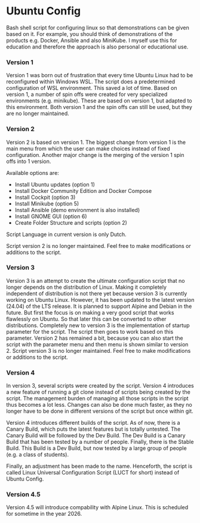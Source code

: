 # Ubuntu Config 

Bash shell script for configuring linux so that demonstrations can be given based on it. 
For example, you should think of demonstrations of the products e.g. Docker, Ansible and also MiniKube. 
I myself use this for education and therefore the approach is also personal or educational use.   

### Version 1

Version 1 was born out of frustration that every time Ubuntu Linux had to be reconfigured within Windows WSL. 
The script does a predetermined configuration of WSL environment. This saved a lot of time.
Based on version 1, a number of spin offs were created for very specialized environments (e.g. minikube). 
These are based on version 1, but adapted to this environment. 
Both version 1 and the spin offs can still be used, but they are no longer maintained.  

### Version 2

Version 2 is based on version 1. 
The biggest change from version 1 is the main menu from which the user can make choices instead of fixed configuration. 
Another major change is the merging of the version 1 spin offs into 1 version. 

Available options are:
- Install Ubuntu updates (option 1) 
- Install Docker Community Edition and Docker Compose 
- Install Cockpit (option 3) 
- Install Minikube (option 5) 
- Install Ansible (demo environment is also installed) 
- Install GNOME GUI (option 6)
- Create Folder Structure and scripts (option 2) 

Script Language in current version is only Dutch. 

Script version 2 is no longer maintained. Feel free to make modifications or additions to the script.

### Version 3

Version 3 is an attempt to create the ultimate configuration script that no longer depends on the distribution of Linux. 
Making it completely independent of distribution is not there yet because version 3 is currently working on Ubuntu Linux. 
However, it has been updated to the latest version (24.04) of the LTS release. 
It is planned to support Alpine and Debian in the future. 
But first the focus is on making a very good script that works flawlessly on Ubuntu. 
So that later this can be converted to other distributions. 
Completely new to version 3 is the implementation of startup parameter for the script. 
The script then goes to work based on this parameter. 
Version 2 has remained a bit, because you can also start the script with the parameter menu and then menu is shown similar to version 2. 
Script version 3 is no longer maintained. Feel free to make modifications or additions to the script.

### Version 4

In version 3, several scripts were created by the script. Version 4 introduces a new feature of running a git clone instead 
of scripts being created by the script. The management burden of managing all those scripts in the script thus becomes a lot less. 
Changes can also be done much faster, as they no longer have to be done in different versions of the script but once within git.

Version 4 introduces different builds of the script. As of now, there is a Canary Build, which puts the latest features but is totally 
untested. The Canary Build will be followed by the Dev Build. The Dev Build is a Canary Build that has been tested by a number of people. 
Finally, there is the Stable Build. This Build is a Dev Build, but now tested by a large group of people (e.g. a class of students).

Finally, an adjustment has been made to the name. Henceforth, the script is called Linux Universal Configuration Script (LUCT for short) 
instead of Ubuntu Config.

### Version 4.5

Version 4.5 will introduce compability with Alpine Linux. This is scheduled for sometime in the year 2026.

